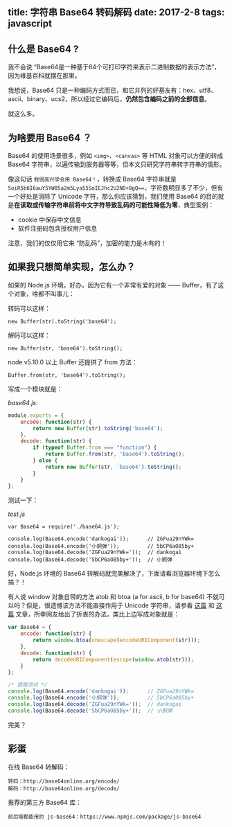 title: 字符串 Base64 转码解码
date: 2017-2-8
tags: javascript
---

## 什么是 Base64 ?

我不会说 “Base64是一种基于64个可打印字符来表示二进制数据的表示方法”，因为维基百科就摆在那里。

我想说，Base64 只是一种编码方式而已，和它并列的好基友有：hex、utf8、ascii、binary、ucs2，所以经过它编码后，**仍然包含编码之前的全部信息**。

就这么多。

## 为啥要用 Base64 ？

Base64 的使用场景很多，例如 `<img>`、`<canvas>` 等 HTML 对象可以方便的转成 Base64 字符串，以遍传输到服务器等等，但本文只研究字符串转字符串的情形。

像这句话 `我很高兴学会用 Base64！`，转换成 Base64 字符串就是 `5oiR5b6I6auY5YW05a2m5Lya55SoIEJhc2U2NO+8gQ==`，字符数明显多了不少，但有一个好处是消除了 Unicode 字符，那么你应该猜到，我们使用 Base64 的目的就是**在读取或传输字符串前将中文字符导致乱码的可能性降低为零**，典型案例：

* cookie 中保存中文信息
* 软件注册码包含授权用户信息

注意，我们的仅仅用它来 “防乱码”，加密的能力是木有的！

## 如果我只想简单实现，怎么办？

如果的 Node.js 环境，好办，因为它有一个非常有爱的对象 —— Buffer，有了这个对象，啥都不叫事儿：

转码可以这样：

```
new Buffer(str).toString('base64');
```

解码可以这样：

```
new Buffer(str, 'base64').toString();
```

node v5.10.0 以上 Buffer 还提供了 from 方法：

```
Buffer.from(str, 'base64').toString();
```

写成一个模块就是：

_base64.js:_

``` javascript
module.exports = {
    encode: function(str) {
        return new Buffer(str).toString('base64');
    },
    decode: function(str) {
        if (typeof Buffer.from === "function") {
            return Buffer.from(str, 'base64').toString();
        } else {
            return new Buffer(str, 'base64').toString();
        }
    }
};

```

测试一下：

_test.js_

```
var Base64 = require('./base64.js');

console.log(Base64.encode('dankogai'));      // ZGFua29nYWk=
console.log(Base64.encode('小飼弾'));         // 5bCP6aO85by+
console.log(Base64.decode('ZGFua29nYWk='));  // dankogai
console.log(Base64.decode('5bCP6aO85by+'));  // 小飼弾

```

好，Node.js 环境的 Base64 转解码就完美解决了，下面请看浏览器环境下怎么搞？！

有人说 window 对象自带的方法 atob 和 btoa (a for ascii, b for base64) 不就可以吗？但是，很遗憾该方法不能直接作用于 Unicode 字符串，请参看 [这篇][1] 和 [这篇][2] 文章，所幸网友给出了折衷的办法，类比上边写成对象就是：

``` javascript
var Base64 = {
    encode: function(str) {
        return window.btoa(unescape(encodeURIComponent(str)));
    },
    decode: function(str) {
        return decodeURIComponent(escape(window.atob(str)));
    }
};

/* 直接测试 */
console.log(Base64.encode('dankogai'));      // ZGFua29nYWk=
console.log(Base64.encode('小飼弾'));         // 5bCP6aO85by+
console.log(Base64.decode('ZGFua29nYWk='));  // dankogai
console.log(Base64.decode('5bCP6aO85by+'));  // 小飼弾
```

完美？

## 彩蛋

在线 Base64 转解码：

``` text
转码：http://base64online.org/encode/
解码：http://base64online.org/decode/
```

推荐的第三方 Base64 库：

``` text
前后端都能用的 js-base64：https://www.npmjs.com/package/js-base64
```

[1]: https://developer.mozilla.org/en-US/docs/Web/JavaScript/Base64_encoding_and_decoding#The_.22Unicode_Problem.22
[2]: https://developer.mozilla.org/en-US/docs/Web/API/window.btoa#Unicode_Strings
